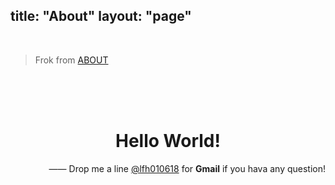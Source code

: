 title: "About"
layout: "page"
---
<br>

> Frok from  [ABOUT](//dfslfh.cn)

<br>

<br>

<br>

<center><h1>Hello World!</h1></center>
<div align=right>—— Drop me a line <a href="https://git.io/Jf55Z">@lfh010618</a> for <b>Gmail</b> if you hava any question!</div>
<br>

<br>

<br>

<br>

<br>

<br>

